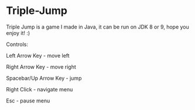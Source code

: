 # Triple-Jump
Triple Jump is a game I made in Java, it can be run on JDK 8 or 9, hope you enjoy it! :)

Controls:

Left Arrow Key - move left

Right Arrow Key - move right

Spacebar/Up Arrow Key - jump

Right Click - navigate menu

Esc - pause menu
